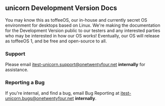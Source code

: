 ## unicorn Development Version Docs
You may know this as toffeeOS, our in-house and currently secret OS environment for desktops based on Linux. We're making the documentation for the Development Version public to our testers and any interested parties who may be interested in how our OS works! Eventually, our OS will release as toffeeOS 1, and be free and open-source to all.

### Support
Please email [itest-unicorn.support@onetwentyfour.net](mailto:itest-unicorn.support@onetwentyfour.net) **internally** for assistance.

### Reporting a Bug
If you're internal, and find a bug, email Bug Reporting at [itest-unicorn.bugs@onetwentyfour.net](mailto:itest-unicorn.bugs@onetwentyfour.net) **internally**.
